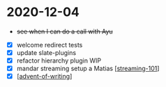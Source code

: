 # 2020-12-04

- ~~see when I can do a call with Ayu~~
- [x] welcome redirect tests
- [x] update slate-plugins
- [x] refactor hierarchy plugin WIP
- [x] mandar streaming setup a Matias [[streaming-101]]
- [x] [[advent-of-writing]]

[//begin]: # "Autogenerated link references for markdown compatibility"
[streaming-101]: ../streaming-101 "Streaming 101"
[advent-of-writing]: ../advent-of-writing "Advent of Writing"
[//end]: # "Autogenerated link references"